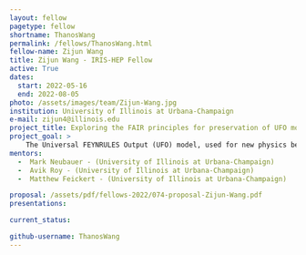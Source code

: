 ```yaml
---
layout: fellow
pagetype: fellow
shortname: ThanosWang
permalink: /fellows/ThanosWang.html
fellow-name: Zijun Wang
title: Zijun Wang - IRIS-HEP Fellow
active: True
dates:
  start: 2022-05-16
  end: 2022-08-05
photo: /assets/images/team/Zijun-Wang.jpg
institution: University of Illinois at Urbana-Champaign
e-mail: zijun4@illinois.edu
project_title: Exploring the FAIR principles for preservation of UFO models
project_goal: >
    The Universal FEYNRULES Output (UFO) model, used for new physics beyond the Standard Model, stores different information of the particle model, in a generator-independent way, into different PYTHON files. This project aims to create a set of tools, guided by the FAIR (Findable, Accessible, Interoperable, and Reusable) Principles, as a bridge among the developers and users of UFO models. For developers, a central, public repository will be published to handle registration and verification of the UFO models, allowing UFO developers to submit and register their model via the git CLI. For user, an API built will be developed to search for UFO models using keywords.
mentors:
  -  Mark Neubauer - (University of Illinois at Urbana-Champaign)
  -  Avik Roy - (University of Illinois at Urbana-Champaign)
  -  Matthew Feickert - (University of Illinois at Urbana-Champaign)

proposal: /assets/pdf/fellows-2022/074-proposal-Zijun-Wang.pdf
presentations:

current_status:

github-username: ThanosWang
---
```

